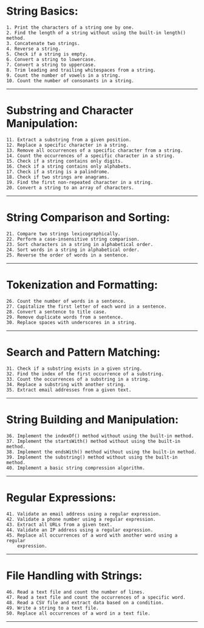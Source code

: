 # String Basics:

    1. Print the characters of a string one by one.
    2. Find the length of a string without using the built-in length() method.
    3. Concatenate two strings.
    4. Reverse a string.
    5. Check if a string is empty.
    6. Convert a string to lowercase.
    7. Convert a string to uppercase.
    8. Trim leading and trailing whitespaces from a string.
    9. Count the number of vowels in a string.
    10. Count the number of consonants in a string.
__________________________________________________________________________________ 

# Substring and Character Manipulation:

    11. Extract a substring from a given position.
    12. Replace a specific character in a string.
    13. Remove all occurrences of a specific character from a string.
    14. Count the occurrences of a specific character in a string.
    15. Check if a string contains only digits.
    16. Check if a string contains only alphabets.
    17. Check if a string is a palindrome.
    18. Check if two strings are anagrams.
    19. Find the first non-repeated character in a string.
    20. Convert a string to an array of characters.
__________________________________________________________________________________

# String Comparison and Sorting:

    21. Compare two strings lexicographically.
    22. Perform a case-insensitive string comparison.
    23. Sort characters in a string in alphabetical order.
    24. Sort words in a string in alphabetical order.
    25. Reverse the order of words in a sentence.
__________________________________________________________________________________

# Tokenization and Formatting:

    26. Count the number of words in a sentence.
    27. Capitalize the first letter of each word in a sentence.
    28. Convert a sentence to title case.
    29. Remove duplicate words from a sentence.
    30. Replace spaces with underscores in a string.
__________________________________________________________________________________

# Search and Pattern Matching:

    31. Check if a substring exists in a given string.
    32. Find the index of the first occurrence of a substring.
    33. Count the occurrences of a substring in a string.
    34. Replace a substring with another string.
    35. Extract email addresses from a given text.
__________________________________________________________________________________

# String Building and Manipulation:

    36. Implement the indexOf() method without using the built-in method.
    37. Implement the startsWith() method without using the built-in method.
    38. Implement the endsWith() method without using the built-in method.
    39. Implement the substring() method without using the built-in method.
    40. Implement a basic string compression algorithm.
__________________________________________________________________________________

# Regular Expressions:

    41. Validate an email address using a regular expression.
    42. Validate a phone number using a regular expression.
    43. Extract all URLs from a given text.
    44. Validate an IP address using a regular expression.
    45. Replace all occurrences of a word with another word using a regular 
        expression.
__________________________________________________________________________________

# File Handling with Strings:

    46. Read a text file and count the number of lines.
    47. Read a text file and count the occurrences of a specific word.
    48. Read a CSV file and extract data based on a condition.
    49. Write a string to a text file.
    50. Replace all occurrences of a word in a text file.   
__________________________________________________________________________________